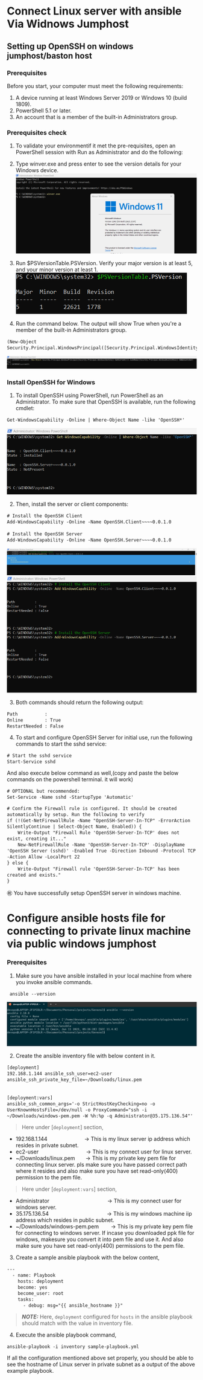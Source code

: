 # Connect Linux server with ansible Via Widnows Jumphost

## Setting up OpenSSH on windows jumphost/baston host

### Prerequisites
Before you start, your computer must meet the following requirements:

1. A device running at least Windows Server 2019 or Windows 10 (build 1809).
2. PowerShell 5.1 or later.
3. An account that is a member of the built-in Administrators group.

### Prerequisites check
1. To validate your environmentif it met the pre-requisites, open an PowerShell session with Run as Administrator and do the following:

2. Type winver.exe and press enter to see the version details for your Windows device.
![version check](images/version_check.png)

3. Run $PSVersionTable.PSVersion. Verify your major version is at least 5, and your minor version at least 1.
![psversion](images/psversion.png)

4. Run the command below. The output will show True when you're a member of the built-in Administrators group.

```
(New-Object Security.Principal.WindowsPrincipal([Security.Principal.WindowsIdentity]::GetCurrent())).IsInRole([Security.Principal.WindowsBuiltInRole]::Administrator)
```
![admingroup check](images/admingroup_check.png)

### Install OpenSSH for Windows
1. To install OpenSSH using PowerShell, run PowerShell as an Administrator. To make sure that OpenSSH is available, run the following cmdlet:
```
Get-WindowsCapability -Online | Where-Object Name -like 'OpenSSH*'
```
![openssh available check](images/openssh_available_check.png)

2. Then, install the server or client components:
```
# Install the OpenSSH Client
Add-WindowsCapability -Online -Name OpenSSH.Client~~~~0.0.1.0

# Install the OpenSSH Server
Add-WindowsCapability -Online -Name OpenSSH.Server~~~~0.0.1.0
```
![openssh client install](images/openssh_client_install.png)
![openssh server install](images/openssh_server_install.png)

3. Both commands should return the following output:
```
Path          :
Online        : True
RestartNeeded : False
```

4. To start and configure OpenSSH Server for initial use, run the following commands to start the sshd service:
```
# Start the sshd service
Start-Service sshd
```
And also execute below command as well,(copy and paste the below commands on the powershell terminal. it will work)
```
# OPTIONAL but recommended:
Set-Service -Name sshd -StartupType 'Automatic'
```
```
# Confirm the Firewall rule is configured. It should be created automatically by setup. Run the following to verify
if (!(Get-NetFirewallRule -Name "OpenSSH-Server-In-TCP" -ErrorAction SilentlyContinue | Select-Object Name, Enabled)) {
    Write-Output "Firewall Rule 'OpenSSH-Server-In-TCP' does not exist, creating it..."
    New-NetFirewallRule -Name 'OpenSSH-Server-In-TCP' -DisplayName 'OpenSSH Server (sshd)' -Enabled True -Direction Inbound -Protocol TCP -Action Allow -LocalPort 22
} else {
    Write-Output "Firewall rule 'OpenSSH-Server-In-TCP' has been created and exists."
}
```

:congratulations: You have successfully setup OpenSSH server in windows machine.

# Configure ansible hosts file for connecting to private linux machine via public windows jumphost
### Prerequisites
1. Make sure you have ansible installed in your local machine from where you invoke ansible commands.
```
 ansible --version
```
![ansible check](images/ansible_check.png)

2. Create the ansible inventory file with below content in it.
```
[deployment]
192.168.1.144 ansible_ssh_user=ec2-user ansible_ssh_private_key_file=~/Downloads/linux.pem


[deployment:vars]
ansible_ssh_common_args='-o StrictHostKeyChecking=no -o UserKnownHostsFile=/dev/null -o ProxyCommand="ssh -i ~/Downloads/windows-pem.pem -W %h:%p -q Administrator@35.175.136.54"'
```

> Here under [`deployment`] section,
* 192.168.1.144&emsp;&emsp;&emsp;&emsp;&emsp;&emsp;&emsp;-> This is my linux server ip address which resides in private subnet.
* ec2-user&emsp;&emsp;&emsp;&emsp;&emsp;&emsp;&emsp;&emsp;&emsp;-> This is my connect user for linux server.
* ~/Downloads/linux.pem&emsp;&emsp;-> This is my private key pem file for connecting linux server. pls make sure you have passed correct path where it resides and also make sure you have set read-only(400) permission to the pem file.

> Here under [`deployment:vars`] section,
* Administrator&emsp;&emsp;&emsp;&emsp;&emsp;&emsp;&emsp;&emsp;&emsp;&emsp;&emsp;-> This is my connect user for windows server.
* 35.175.136.54&emsp;&emsp;&emsp;&emsp;&emsp;&emsp;&emsp;&emsp;&emsp;&emsp;&emsp;-> This is my windows machine iip address which resides in public subnet.
* ~/Downloads/windows-pem.pem&emsp;&emsp; -> This is my private key pem file for connecting to windows server. If incase you downloaded ppk file for windows, makesure you convert it into pem file and use it. And also make sure you have set read-only(400) permissions to the pem file.

3. Create a sample ansible playbook with the below content,
```
---
  - name: Playbook
    hosts: deployment
    become: yes
    become_user: root
    tasks:
      - debug: msg="{{ ansible_hostname }}"
```
> **_NOTE:_** Here, `deployment` configured for `hosts` in the ansible playbook should match with the value in inventory file.

4. Execute the ansible playbook command,
```
ansible-playbook -i inventory sample-playbook.yml
```

If all the configuration mentioned above set properly, you should be able to see the hostname of Linux server in private subnet as a output of the above example playbook.